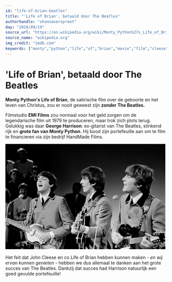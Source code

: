 ```yaml
---
id: "life-of-brian-beatles"
title: "'Life of Brian', betaald door The Beatles"
authorhandle: "shannaverspreet"
day: "2016/09/19"
source_url: "https://en.wikipedia.org/wiki/Monty_Python%27s_Life_of_Brian"
source_name: "wikipedia.org"
img_credit: "imdb.com"
keywords: ["monty","python","life","of","brian","movie","film","cleese","chapman","gilliam","betaald","geld","george","harrison","beatle","beatles"]
---
```

# 'Life of Brian', betaald door The Beatles
**Monty Python's Life of Brian**, de satirische film over de geboorte en het leven van Christus, zou er nooit geweest zijn **zonder The Beatles.**

Filmstudio **EMI Films** zou normaal voor het geld zorgen om de legendarische film uit 1979 te produceren, maar trok zich plots terug. Gelukkig was daar **George Harrison**: ex-gitarist van The Beatles, stinkend rijk en **grote fan van Monty Python.** Hij bood zijn portefeuille aan om te film te financieren via zijn bedrijf HandMade Films.

![vlnr: Paul McCartney, George Harrison en John Lennon - wikipedia.org](2.png "Credit: vlnr: Paul McCartney, George Harrison en John Lennon - wikipedia.org")

Het feit dat John Cleese en co Life of Brian hebben kunnen maken _- en wij ervan kunnen genieten -_ hebben we dus allemaal te danken aan het grote succes van The Beatles. Dankzij dat succes had Harrison natuurlijk een goed gevulde portefeuille!